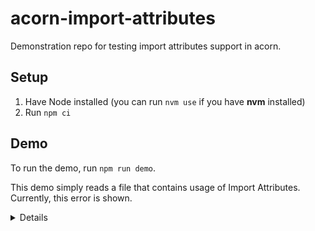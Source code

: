 # acorn-import-attributes

Demonstration repo for testing import attributes support in acorn.

## Setup

1. Have Node installed (you can run `nvm use` if you have **nvm** installed)
1. Run `npm ci`

## Demo

To run the demo, run `npm run demo`.

This demo simply reads a file that contains usage of Import Attributes.  Currently, this error is shown.

<details>
  <pre>
    ➜  acorn-import-attributes git:(master) ✗ npm run demo

    > acorn-import-attributes@1.0.0 demo
    > node index.js

    {
      source: "import data from './data.json' with { type: 'json '};\n" +
        '\n' +
        "// console.log('hello world!');"
    }
    file:///Users/owenbuckley/Workspace/github/acorn-import-attributes/node_modules/acorn/dist/acorn.mjs:3567
      var err = new SyntaxError(message);
                ^

    SyntaxError: Unexpected token (1:31)
        at pp$4.raise (file:///Users/owenbuckley/Workspace/github/acorn-import-attributes/node_modules/acorn/dist/acorn.mjs:3567:13)
        at pp$9.unexpected (file:///Users/owenbuckley/Workspace/github/acorn-import-attributes/node_modules/acorn/dist/acorn.mjs:766:8)
        at pp$9.semicolon (file:///Users/owenbuckley/Workspace/github/acorn-import-attributes/node_modules/acorn/dist/acorn.mjs:743:66)
        at pp$8.parseImport (file:///Users/owenbuckley/Workspace/github/acorn-import-attributes/node_modules/acorn/dist/acorn.mjs:1839:8)
        at pp$8.parseStatement (file:///Users/owenbuckley/Workspace/github/acorn-import-attributes/node_modules/acorn/dist/acorn.mjs:942:49)
        at pp$8.parseTopLevel (file:///Users/owenbuckley/Workspace/github/acorn-import-attributes/node_modules/acorn/dist/acorn.mjs:823:21)
        at Parser.parse (file:///Users/owenbuckley/Workspace/github/acorn-import-attributes/node_modules/acorn/dist/acorn.mjs:595:15)
        at Function.parse (file:///Users/owenbuckley/Workspace/github/acorn-import-attributes/node_modules/acorn/dist/acorn.mjs:645:35)
        at Module.parse (file:///Users/owenbuckley/Workspace/github/acorn-import-attributes/node_modules/acorn/dist/acorn.mjs:5955:17)
        at file:///Users/owenbuckley/Workspace/github/acorn-import-attributes/index.js:8:19 {
      pos: 31,
      loc: Position { line: 1, column: 31 },
      raisedAt: 35
    }

    Node.js v18.12.1
  </pre>
</details>